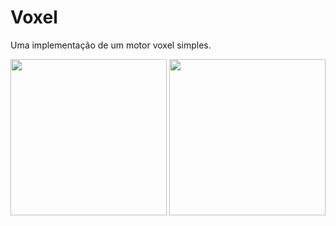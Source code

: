 # Voxel

Uma implementação de um motor voxel simples.

<div align = center>

<img src = "https://user-images.githubusercontent.com/100392814/213941003-b67b829e-6c5f-4286-82e4-dd47b89217ef.png" height = 250>
<img src = "https://user-images.githubusercontent.com/100392814/214220735-b7db03fe-b234-4c77-ad90-737af1e2ee18.png" height = 250>

</div>
